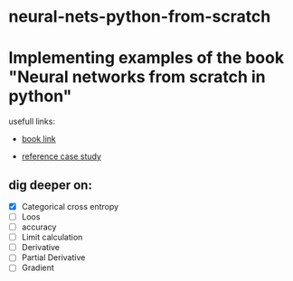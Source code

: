 # neural-nets-python-from-scratch

# Implementing examples of the book "Neural networks from scratch in python"
usefull links:
* [book link](https://nnfs.io/)

* [reference case study](https://cs231n.github.io/neural-networks-case-study/)

## dig deeper on:
- [x] Categorical cross entropy
- [ ] Loos 
- [ ] accuracy
- [ ] Limit calculation
- [ ] Derivative
- [ ] Partial Derivative
- [ ] Gradient